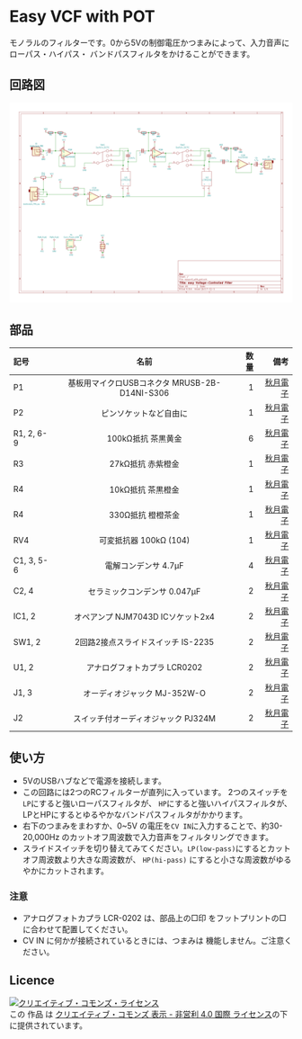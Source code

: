# Easy VCF with POT
モノラルのフィルターです。0から5Vの制御電圧かつまみによって、入力音声にローパス・ハイパス・ バンドパスフィルタをかけることができます。

## 回路図
![回路図](https://github.com/Qux/schematics/raw/master/easyvcf_with_pot/easyvcf_with_pot.svg)

## 部品
|記号|名前|数量|備考|
| :--- |:-----------:|-------:|-------:|
|P1|基板用マイクロUSBコネクタ MRUSB-2B-D14NI-S306|1|[秋月電子](https://akizukidenshi.com/catalog/g/gC-10398/)|
|P2|ピンソケットなど自由に|1|[秋月電子](https://akizukidenshi.com/catalog/g/gC-10097/)|
|R1, 2, 6-9|100kΩ抵抗 茶黒黄金|6|[秋月電子](https://akizukidenshi.com/)|
|R3|27kΩ抵抗 赤紫橙金|1|[秋月電子](https://akizukidenshi.com/)|
|R4|10kΩ抵抗 茶黒橙金|1|[秋月電子](https://akizukidenshi.com/)|
|R4|330Ω抵抗 橙橙茶金|1|[秋月電子](https://akizukidenshi.com/)|
|RV4|可変抵抗器 100kΩ (104) |1|[秋月電子](https://akizukidenshi.com/)|
|C1, 3, 5-6|電解コンデンサ 4.7μF|4|[秋月電子](https://akizukidenshi.com/)|
|C2, 4|セラミックコンデンサ 0.047μF|2|[秋月電子](https://akizukidenshi.com/)|
|IC1, 2|オペアンプ NJM7043D ICソケット2x4|2|[秋月電子](https://akizukidenshi.com/)|
|SW1, 2|2回路2接点スライドスイッチ IS-2235|2|[秋月電子](https://akizukidenshi.com/)|
|U1, 2|アナログフォトカプラ LCR0202|2|[秋月電子](https://akizukidenshi.com/)|
|J1, 3|オーディオジャック MJ-352W-O|2|[秋月電子](https://akizukidenshi.com/)|
|J2|スイッチ付オーディオジャック PJ324M|2|[秋月電子](https://akizukidenshi.com/)|

## 使い方
- 5VのUSBハブなどで電源を接続します。
- この回路には2つのRCフィルターが直列に入っています。 2つのスイッチを`LP`にすると強いローパスフィルタが、 `HP`にすると強いハイパスフィルタが、LPとHPにするとゆるやかなバンドパスフィルタがかかります。
- 右下のつまみをまわすか、0~5V の電圧を`CV IN`に入力することで、約30-20,000Hz のカットオフ周波数で入力音声をフィルタリングできます。
- スライドスイッチを切り替えてみてください。`LP(low-pass)`にするとカットオフ周波数より大きな周波数が、 `HP(hi-pass)` にすると小さな周波数がゆるやかにカットされます。

### 注意
- アナログフォトカプラ LCR-0202 は、部品上の□印 をフットプリントの□に合わせて配置してください。
- CV IN に何かが接続されているときには、つまみは 機能しません。ご注意ください。

## Licence
<a rel="license" href="http://creativecommons.org/licenses/by-nc/4.0/"><img alt="クリエイティブ・コモンズ・ライセンス" style="border-width:0" src="https://i.creativecommons.org/l/by-nc/4.0/88x31.png" /></a><br />この 作品 は <a rel="license" href="http://creativecommons.org/licenses/by-nc/4.0/">クリエイティブ・コモンズ 表示 - 非営利 4.0 国際 ライセンス</a>の下に提供されています。
